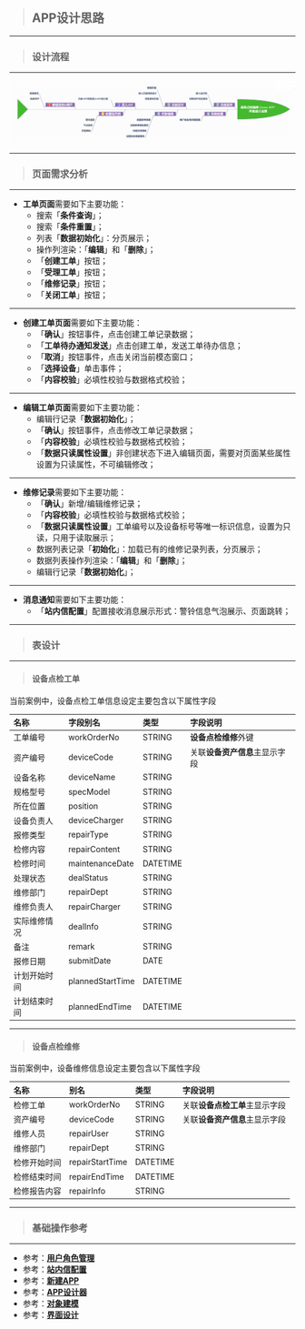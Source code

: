 > ## **APP设计思路**

---

> ### **设计流程**

---

![设计流程](assets/img/DeviceMaintenance-designFlow.png "设计流程")

---

> ### **页面需求分析**

---

- **工单页面**需要如下主要功能：
  - 搜索「**条件查询**」；
  - 搜索「**条件重置**」；
  - 列表「**数据初始化**」：分页展示；
  - 操作列渲染：「**编辑**」和「**删除**」；
  - 「**创建工单**」按钮；
  - 「**受理工单**」按钮；
  - 「**维修记录**」按钮；
  - 「**关闭工单**」按钮；

---

- **创建工单页面**需要如下主要功能：
  - 「**确认**」按钮事件，点击创建工单记录数据；
  - 「**工单待办通知发送**」点击创建工单，发送工单待办信息；
  - 「**取消**」按钮事件，点击关闭当前模态窗口；
  - 「**选择设备**」单击事件；
  - 「**内容校验**」必填性校验与数据格式校验；

---

- **编辑工单页面**需要如下主要功能：
  - 编辑行记录「**数据初始化**」；
  - 「**确认**」按钮事件，点击修改工单记录数据；
  - 「**内容校验**」必填性校验与数据格式校验；
  - 「**数据只读属性设置**」非创建状态下进入编辑页面，需要对页面某些属性设置为只读属性，不可编辑修改；

---

- **维修记录**需要如下主要功能：
  - 「**确认**」新增/编辑维修记录；
  - 「**内容校验**」必填性校验与数据格式校验；
  - 「**数据只读属性设置**」工单编号以及设备标号等唯一标识信息，设置为只读，只用于读取展示；
  - 数据列表记录「**初始化**」：加载已有的维修记录列表，分页展示；
  - 数据列表操作列渲染：「**编辑**」和「**删除**」；
  - 编辑行记录「**数据初始化**」；

---

- **消息通知**需要如下主要功能：
  - 「**站内信配置**」配置接收消息展示形式：警铃信息气泡展示、页面跳转；

---

> ### **表设计**

---

> #### **设备点检工单**

当前案例中，设备点检工单信息设定主要包含以下属性字段

|名称|字段别名|类型|字段说明|
|:---|:---|:---|:---|
|工单编号|workOrderNo|STRING|**设备点检维修**外键|
|资产编号|deviceCode|STRING|关联**设备资产信息**主显示字段|
|设备名称|deviceName|STRING||
|规格型号|specModel|STRING||
|所在位置|position|STRING||
|设备负责人|deviceCharger|STRING||
|报修类型|repairType|STRING||
|检修内容|repairContent|STRING||
|检修时间|maintenanceDate|DATETIME||
|处理状态|dealStatus|STRING||
|维修部门|repairDept|STRING||
|维修负责人|repairCharger|STRING||
|实际维修情况|dealInfo|STRING||
|备注|remark|STRING||
|报修日期 |submitDate|DATE||
|计划开始时间 |plannedStartTime|DATETIME||
|计划结束时间 |plannedEndTime|DATETIME||

---

> #### **设备点检维修**

当前案例中，设备维修信息设定主要包含以下属性字段

|名称|别名|类型|字段说明|
|:---|:---|:---|:---|
|检修工单|workOrderNo|STRING|关联**设备点检工单**主显示字段|
|资产编号|deviceCode|STRING|关联**设备资产信息**主显示字段|
|维修人员|repairUser|STRING||
|维修部门|repairDept|STRING||
|检修开始时间|repairStartTime|DATETIME||
|检修结束时间|repairEndTime|DATETIME||
|检修报告内容|repairInfo|STRING||

---

> ### **基础操作参考**

---

- 参考：[**用户角色管理**](/docs/UserRole/)
- 参考：[**站内信配置**](/docs/Notification/)
- 参考：[**新建APP**](/docs/BasicOperation/createNewApp)
- 参考：[**APP设计器**](/docs/BasicOperation/DesignerMenu/)
- 参考：[**对象建模**](/docs/Summary/conceptIntro)
- 参考：[**界面设计**](/docs/BasicOperation/PageDesign/)